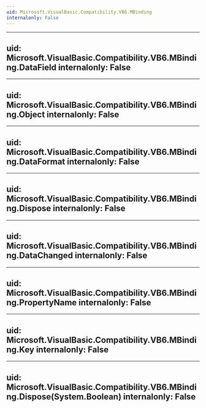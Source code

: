 ```yaml
---
uid: Microsoft.VisualBasic.Compatibility.VB6.MBinding
internalonly: False
---
```


---
uid: Microsoft.VisualBasic.Compatibility.VB6.MBinding.DataField
internalonly: False
---

---
uid: Microsoft.VisualBasic.Compatibility.VB6.MBinding.Object
internalonly: False
---

---
uid: Microsoft.VisualBasic.Compatibility.VB6.MBinding.DataFormat
internalonly: False
---

---
uid: Microsoft.VisualBasic.Compatibility.VB6.MBinding.Dispose
internalonly: False
---

---
uid: Microsoft.VisualBasic.Compatibility.VB6.MBinding.DataChanged
internalonly: False
---

---
uid: Microsoft.VisualBasic.Compatibility.VB6.MBinding.PropertyName
internalonly: False
---

---
uid: Microsoft.VisualBasic.Compatibility.VB6.MBinding.Key
internalonly: False
---

---
uid: Microsoft.VisualBasic.Compatibility.VB6.MBinding.Dispose(System.Boolean)
internalonly: False
---
